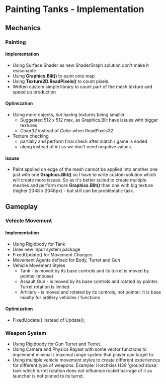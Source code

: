 # Painting Tanks - Implementation
## Mechanics
### Painting
#### Implementation
- Using Surface Shader as new ShaderGraph solution don't make it reasonable
- Using **Graphics.Blit()** to paint onto map
- Using **Texture2D.ReadPixels()** to count pixels.
- Written custom simple library to count part of the mesh texture and speed up production 
#### Optimization
- Using more objects, but having textures being smaller
  - Suggested 512 x 512 max, as Graphics.Blit have issues with bigger textures
  - *Color32* instead of *Color* when ReadPixels32
- Texture checking 
  - partially and perform final check after match / game is ended
  - ulong instead of int as we don't need negative values.

#### Issues
- Paint applied on edge of the mesh cannot be applied into another one just with one **Graphics.Blit()** so I have to write custom solution which will create more issues. So as it's better suited to create multiple meshes and perform more **Graphics.Blit()** than one with big texture (higher 2048 x 2048px) - but still can be problematic task.

## Gameplay
### Vehicle Movement
#### Implementation
- Using Rigidbody for Tank
- Uses new Input system package
- FixedUpdate() for Movement Changes
- Movement Agents defined for Body, Turret and Gun
- Vehicle Movement Styles
  - Tank - is moved by its base controls and its turret is moved by pointer (mouse)
  - Assault Gun - is moved by its base controls and rotated by pointer. Turret rotation is limited
  - Artillery - is moved and rotated by its controls, not pointer. It is base moslty for artillery vehicles / functions

#### Optimization
- FixedUpdate() instead of Update();

### Weapon System
- Using Rigidbody for Gun Turret and Turret.
- Using Camera and Physics.Rayast with some vector functions to implement minimal / maximal range system that player can target to.
- Using multiple vehicle movement styles to create different experiences for different type of weapons. Example: Hotchkiss H39 'ground stuka' tank which turret rotation does not influence rocket barrage of it as launcher is not pinned to its turret.




